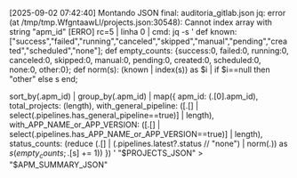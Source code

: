 [2025-09-02 07:42:40] Montando JSON final: auditoria_gitlab.json
jq: error (at /tmp/tmp.WfgntaawLl/projects.json:30548): Cannot index array with string "apm_id"
[ERRO] rc=5 | linha 0 | cmd: jq -s '
  def known: ["success","failed","running","canceled","skipped","manual","pending","created","scheduled","none"];
  def empty_counts: {success:0, failed:0, running:0, canceled:0, skipped:0, manual:0, pending:0, created:0, scheduled:0, none:0, other:0};
  def norm(s): (known | index(s)) as $i | if $i==null then "other" else s end;

  sort_by(.apm_id)
  | group_by(.apm_id)
  | map({
      apm_id: (.[0].apm_id),
      total_projects: (length),
      with_general_pipeline: ([.[] | select(.pipelines.has_general_pipeline==true)] | length),
      with_APP_NAME_or_APP_VERSION: ([.[] | select(.pipelines.has_APP_NAME_or_APP_VERSION==true)] | length),
      status_counts:
        (reduce (.[] | (.pipelines.latest?.status // "none") | norm(.)) as $s
          (empty_counts; .[$s] += 1))
    })
' "$PROJECTS_JSON" > "$APM_SUMMARY_JSON"
